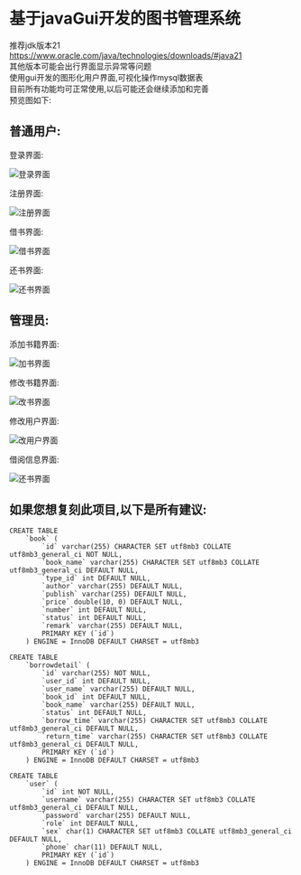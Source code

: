 基于javaGui开发的图书管理系统
=
推荐jdk版本21  
https://www.oracle.com/java/technologies/downloads/#java21  
其他版本可能会出行界面显示异常等问题  
使用gui开发的图形化用户界面,可视化操作mysql数据表  
目前所有功能均可正常使用,以后可能还会继续添加和完善  
预览图如下:  

普通用户:  
-  
登录界面:  

![登录界面](https://raw.githubusercontent.com/xiyi20/BookManager/main/preview/login.png)  

注册界面:  

![注册界面](https://raw.githubusercontent.com/xiyi20/BookManager/main/preview/regist.png)  

借书界面:  

![借书界面](https://raw.githubusercontent.com/xiyi20/BookManager/main/preview/borrowbook.png)  

还书界面:  

![还书界面](https://raw.githubusercontent.com/xiyi20/BookManager/main/preview/returnbook.png)  


管理员:  
-  
添加书籍界面:  

![加书界面](https://raw.githubusercontent.com/xiyi20/BookManager/main/preview/bookadd.png)  

修改书籍界面:  

![改书界面](https://raw.githubusercontent.com/xiyi20/BookManager/main/preview/bookmodify.png)  

修改用户界面:  

![改用户界面](https://raw.githubusercontent.com/xiyi20/BookManager/main/preview/usermodify.png)  

借阅信息界面:  

![还书界面](https://raw.githubusercontent.com/xiyi20/BookManager/main/preview/borrowinfo.png)  


如果您想复刻此项目,以下是所有建议:  
-
```
CREATE TABLE  
    `book` (  
        `id` varchar(255) CHARACTER SET utf8mb3 COLLATE utf8mb3_general_ci NOT NULL,  
        `book_name` varchar(255) CHARACTER SET utf8mb3 COLLATE utf8mb3_general_ci DEFAULT NULL,  
        `type_id` int DEFAULT NULL,  
        `author` varchar(255) DEFAULT NULL,  
        `publish` varchar(255) DEFAULT NULL,  
        `price` double(10, 0) DEFAULT NULL,  
        `number` int DEFAULT NULL,  
        `status` int DEFAULT NULL,  
        `remark` varchar(255) DEFAULT NULL,  
        PRIMARY KEY (`id`)  
    ) ENGINE = InnoDB DEFAULT CHARSET = utf8mb3
```
```
CREATE TABLE  
    `borrowdetail` (  
        `id` varchar(255) NOT NULL,  
        `user_id` int DEFAULT NULL,  
        `user_name` varchar(255) DEFAULT NULL,  
        `book_id` int DEFAULT NULL,  
        `book_name` varchar(255) DEFAULT NULL,  
        `status` int DEFAULT NULL,  
        `borrow_time` varchar(255) CHARACTER SET utf8mb3 COLLATE utf8mb3_general_ci DEFAULT NULL,  
        `return_time` varchar(255) CHARACTER SET utf8mb3 COLLATE utf8mb3_general_ci DEFAULT NULL,  
        PRIMARY KEY (`id`)  
    ) ENGINE = InnoDB DEFAULT CHARSET = utf8mb3
```
```
CREATE TABLE  
    `user` (  
        `id` int NOT NULL,  
        `username` varchar(255) CHARACTER SET utf8mb3 COLLATE utf8mb3_general_ci DEFAULT NULL,  
        `password` varchar(255) DEFAULT NULL,  
        `role` int DEFAULT NULL,  
        `sex` char(1) CHARACTER SET utf8mb3 COLLATE utf8mb3_general_ci DEFAULT NULL,  
        `phone` char(11) DEFAULT NULL,  
        PRIMARY KEY (`id`)  
    ) ENGINE = InnoDB DEFAULT CHARSET = utf8mb3
```
